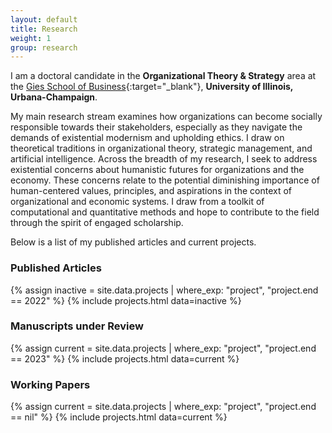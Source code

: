 ```yaml
---
layout: default
title: Research
weight: 1
group: research
---
```


I am a doctoral candidate in the **Organizational Theory & Strategy** area at the [Gies School of Business](https://giesbusiness.illinois.edu/){:target="_blank"}, **University of Illinois, Urbana-Champaign**.

My main research stream examines how organizations can become socially responsible towards their stakeholders, especially as they navigate the demands of existential modernism and upholding ethics. I draw on theoretical traditions in organizational theory, strategic management, and artificial intelligence. Across the breadth of my research, I seek to address existential concerns about humanistic futures for organizations and the economy. These concerns relate to the potential diminishing importance of human-centered values, principles, and aspirations in the context of organizational and economic systems. I draw from a toolkit of computational and quantitative methods and hope to contribute to the field through the spirit of engaged scholarship.

Below is a list of my published articles and current projects.

### Published Articles
{% assign inactive = site.data.projects | where_exp: "project", "project.end == 2022" %} {% include projects.html data=inactive %}

### Manuscripts under Review
{% assign current = site.data.projects | where_exp: "project", "project.end == 2023" %}
{% include projects.html data=current %}

### Working Papers
{% assign current = site.data.projects | where_exp: "project", "project.end == nil" %}
{% include projects.html data=current %}
